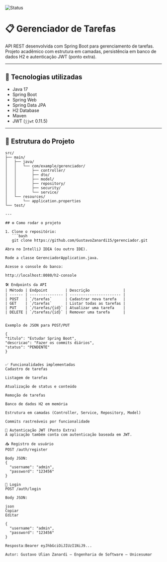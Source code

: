 ![Status](https://img.shields.io/badge/Status-Finalizado-brightgreen)

# 📋 Gerenciador de Tarefas

API REST desenvolvida com Spring Boot para gerenciamento de tarefas. Projeto acadêmico com estrutura em camadas, persistência em banco de dados H2 e autenticação JWT (ponto extra).

---

## 🚀 Tecnologias utilizadas

- Java 17
- Spring Boot
- Spring Web
- Spring Data JPA
- H2 Database
- Maven
- JWT (`jjwt` 0.11.5)

---

## 📁 Estrutura do Projeto

```text
src/
├── main/
│   ├── java/
│   │   └── com/example/gerenciador/
│   │       ├── controller/
│   │       ├── dto/
│   │       ├── model/
│   │       ├── repository/
│   │       ├── security/
│   │       └── service/
│   └── resources/
│       └── application.properties
└── test/

---

## ⚙️ Como rodar o projeto

1. Clone o repositório:
   ```bash
   git clone https://github.com/GustavoZanardi15/gerenciador.git
   
Abra no IntelliJ IDEA (ou outro IDE).

Rode a classe GerenciadorApplication.java.

Acesse o console do banco:

http://localhost:8080/h2-console

🛠️ Endpoints da API
| Método | Endpoint        | Descrição               |
| ------ | --------------- | ----------------------- |
| POST   | `/tarefas`      | Cadastrar nova tarefa   |
| GET    | `/tarefas`      | Listar todas as tarefas |
| PUT    | `/tarefas/{id}` | Atualizar uma tarefa    |
| DELETE | `/tarefas/{id}` | Remover uma tarefa      |


Exemplo de JSON para POST/PUT

{
"titulo": "Estudar Spring Boot",
"descricao": "Fazer os commits diários",
"status": "PENDENTE"
}


✅ Funcionalidades implementadas
Cadastro de tarefas

Listagem de tarefas

Atualização de status e conteúdo

Remoção de tarefas

Banco de dados H2 em memória

Estrutura em camadas (Controller, Service, Repository, Model)

Commits rastreáveis por funcionalidade

🔐 Autenticação JWT (Ponto Extra)
A aplicação também conta com autenticação baseada em JWT.

📥 Registro de usuário
POST /auth/register

Body JSON:
{
  "username": "admin",
  "password": "123456"
}

🔑 Login
POST /auth/login

Body JSON:

json
Copiar
Editar

{
  "username": "admin",
  "password": "123456"
}

Resposta:Bearer eyJhbGciOiJIUzI1NiJ9...

Autor: Gustavo Ulian Zanardi — Engenharia de Software — Unicesumar
